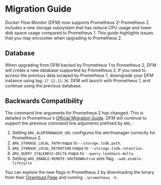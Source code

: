 # Migration Guide

*Docker Flow Monitor* (DFM) now supports Prometheus 2! Prometheus 2 includes a new storage subsystem that has reduce CPU usage and lower disk space usage compared to Prometheus 1.  This guide highlights issues that you may encounter when upgrading to Prometheus 2.

## Database

When upgrading from DFM backed by Prometheus 1 to Prometheus 2, DFM will create a new database supported by Prometheus 2. If you need to access the previous data scraped by Prometheus 1, downgrade your DFM instance using tag: `17.12.12-36`. DFM will launch with Prometheus 1, and continue using the previous database.

## Backwards Compatibility

The command line arguments for Prometheus 2 has changed. This is detailed in Prometheus's [Official Migration Guide](https://prometheus.io/docs/prometheus/latest/migration/). *DFM* will continue to support the previous command line arguments prefixed by `ARG_`:

1. Setting `ARG_ALERTMANAGER_URL` configures the alertmanager correctly for Prometheus 2.
2. `ARG_STORAGE_LOCAL_PATH` maps to `--storage.tsdb.path`.
3. `ARG_STORAGE_LOCAL_RETENTION` maps to `--storage.tsdb.retention`.
4. `ARG_QUERY_STALENESS-DELTA` maps to `--query.lookback-delta`.
5. Setting `ARG_ENABLE-REMOTE-SHUTDOWN=true` sets flag `--web.enable-lifecycle`

You can explore the new flags in Prometheus 2 by downloading the binary from their [Download Page](https://prometheus.io/download/) and running `./prometheus -h`.

